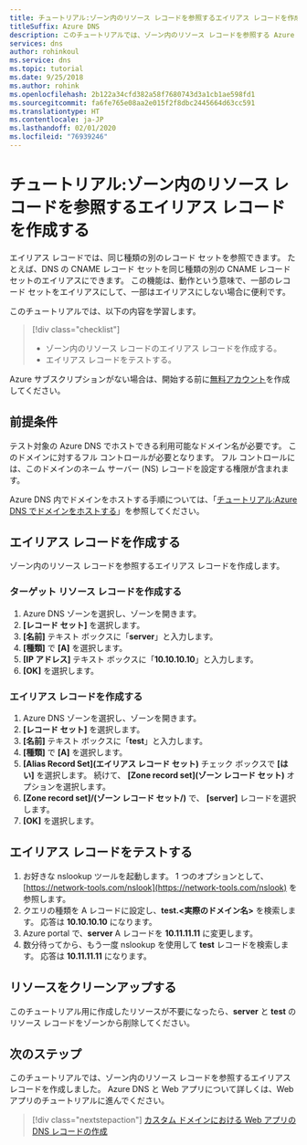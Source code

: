 ```yaml
---
title: チュートリアル:ゾーン内のリソース レコードを参照するエイリアス レコードを作成する
titleSuffix: Azure DNS
description: このチュートリアルでは、ゾーン内のリソース レコードを参照する Azure DNS エイリアス レコードを構成する方法を示します。
services: dns
author: rohinkoul
ms.service: dns
ms.topic: tutorial
ms.date: 9/25/2018
ms.author: rohink
ms.openlocfilehash: 2b122a34cfd382a58f7680743d3a1cb1ae598fd1
ms.sourcegitcommit: fa6fe765e08aa2e015f2f8dbc2445664d63cc591
ms.translationtype: HT
ms.contentlocale: ja-JP
ms.lasthandoff: 02/01/2020
ms.locfileid: "76939246"
---
```

# <a name="tutorial-create-an-alias-record-to-refer-to-a-zone-resource-record"></a>チュートリアル:ゾーン内のリソース レコードを参照するエイリアス レコードを作成する

エイリアス レコードでは、同じ種類の別のレコード セットを参照できます。 たとえば、DNS の CNAME レコード セットを同じ種類の別の CNAME レコード セットのエイリアスにできます。 この機能は、動作という意味で、一部のレコード セットをエイリアスにして、一部はエイリアスにしない場合に便利です。

このチュートリアルでは、以下の内容を学習します。

> [!div class="checklist"]
> * ゾーン内のリソース レコードのエイリアス レコードを作成する。
> * エイリアス レコードをテストする。


Azure サブスクリプションがない場合は、開始する前に[無料アカウント](https://azure.microsoft.com/free/?WT.mc_id=A261C142F)を作成してください。

## <a name="prerequisites"></a>前提条件
テスト対象の Azure DNS でホストできる利用可能なドメイン名が必要です。 このドメインに対するフル コントロールが必要となります。 フル コントロールには、このドメインのネーム サーバー (NS) レコードを設定する権限が含まれます。

Azure DNS 内でドメインをホストする手順については、「[チュートリアル:Azure DNS でドメインをホストする](dns-delegate-domain-azure-dns.md)」を参照してください。


## <a name="create-an-alias-record"></a>エイリアス レコードを作成する

ゾーン内のリソース レコードを参照するエイリアス レコードを作成します。

### <a name="create-the-target-resource-record"></a>ターゲット リソース レコードを作成する
1. Azure DNS ゾーンを選択し、ゾーンを開きます。
2. **[レコード セット]** を選択します。
3. **[名前]** テキスト ボックスに「**server**」と入力します。
4. **[種類]** で **[A]** を選択します。
5. **[IP アドレス]** テキスト ボックスに「**10.10.10.10**」と入力します。
6. **[OK]** を選択します。

### <a name="create-the-alias-record"></a>エイリアス レコードを作成する
1. Azure DNS ゾーンを選択し、ゾーンを開きます。
2. **[レコード セット]** を選択します。
3. **[名前]** テキスト ボックスに「**test**」と入力します。
4. **[種類]** で **[A]** を選択します。
5. **[Alias Record Set]\(エイリアス レコード セット\)** チェック ボックスで **[はい]** を選択します。 続けて、 **[Zone record set]\(ゾーン レコード セット\)** オプションを選択します。
6. **[Zone record set]/(ゾーン レコード セット/)** で、 **[server]** レコードを選択します。
7. **[OK]** を選択します。

## <a name="test-the-alias-record"></a>エイリアス レコードをテストする

1. お好きな nslookup ツールを起動します。 1 つのオプションとして、[https://network-tools.com/nslook](https://network-tools.com/nslook) を参照します。
2. クエリの種類を A レコードに設定し、**test.\<実際のドメイン名\>** を検索します。 応答は **10.10.10.10** になります。
3. Azure portal で、**server** A レコードを **10.11.11.11** に変更します。
4. 数分待ってから、もう一度 nslookup を使用して **test** レコードを検索します。 応答は **10.11.11.11** になります。

## <a name="clean-up-resources"></a>リソースをクリーンアップする

このチュートリアル用に作成したリソースが不要になったら、**server** と **test** のリソース レコードをゾーンから削除してください。


## <a name="next-steps"></a>次のステップ

このチュートリアルでは、ゾーン内のリソース レコードを参照するエイリアス レコードを作成しました。 Azure DNS と Web アプリについて詳しくは、Web アプリのチュートリアルに進んでください。

> [!div class="nextstepaction"]
> [カスタム ドメインにおける Web アプリの DNS レコードの作成](./dns-web-sites-custom-domain.md)
